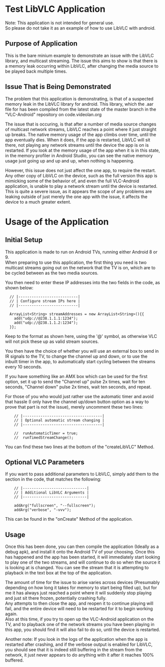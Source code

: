 # Test LibVLC Application

Note: This application is not intended for general use.  
So please do not take it as an example of how to use LibVLC with android.  

## Purpose of Application
This is the bare minium example to demonstrate an issue with the LibVLC library, and multicast streaming. The issue this aims to show is that there is a memory leak occurring within LibVLC, after changing the media source to be played back multiple times.

## Issue That is Being Demonstrated

The problem that this application is demonstrating, is that of a suspected memory leak in the LibVLC library for android. This library, which the .aar file for has been compiled from the latest state of the master branch in the "VLC-Android" repository on code.videolan.org

The issue that is occuring, is that after a number of media source changes of multicast network streams, LibVLC reaches a point where it just straight up breaks. The native memory usage of the app climbs over time, until the app eventually dies. When it does, if the app is restarted, LibVLC will sit there, not playing any network streams until the device the app is on is restarted. If you look at the memory usage of the app when it is in this state, in the memory profiler in Android Studio, you can see the native memory usage just going up and up and up, when nothing is happening.  

However, this issue does not just affect the one app, to require the restart. Any other copy of LibVLC on the device, such as the full version this app is mimicking some of the behavior of, and even the full VLC-Android application, is unable to play a network stream until the device is restarted. This is quite a severe issue, as it appears the scope of any problems are leaking outside of just merely the one app with the issue, it affects the device to a much greater extent.

# Usage of the Application

## Initial Setup

This application is made to run on Android TVs, running either Android 8 or 9.  
When preparing to use this application, the first thing you need is two multicast streams going out on the network that the TV is on, which are to be cycled between as the two media sources.

You then need to enter these IP addresses into the two fields in the code, as shown below:  
```  
  // |---------------------------|
  // | Configure stream IPs here |
  // |---------------------------|

  ArrayList<String> streamAddresses = new ArrayList<String>(){{
    add("udp://@238.1.1.1:1234");
    add("udp://@238.1.1.2:1234");
  }};
```

Keep to the format as shown here, using the '@' symbol, as otherwise VLC will not pick these up as valid stream sources.  

You then have the choice of whether you will use an external box to send in IR signals to the TV, to change the channel up and down, or to use the inbuilt timer in the app, to automatically start cycling between the streams every 10 seconds.  

If you have something like an AMX box which can be used for the first option, set it up to send the "Channel up" pulse 2x times, wait for ten seconds, "Channel down" pulse 2x times, wait ten seconds, and repeat.  

For those of you who would just rather use the automatic timer and avoid that hassle (I only have the channel up/down button option as a way to prove that part is not the issue), merely uncomment these two lines: 

```
    // |------------------------------------|
    // | Optional automatic stream changing |
    // |------------------------------------|

    //  runAutomaticTimer = true;
    //  runTimedStreamChange();
```
You can find these two lines at the bottom of the "createLibVLC" Method.

## Optional VLC Parameters

If you want to pass additional parameters to LibVLC, simply add them to the section in the code, that matches the following: 
```
    // |-----------------------------|
    // | Additional LibVLC Arguments |
    // |-----------------------------|

    addArg("fullscreen", "--fullscreen");
    addArg("verbose", "-vvv");
```

This can be found in the "onCreate" Method of the application.

## Usage

Once this has been done, you can then compile the application (Ideally as a debug apk), and install it onto the Android TV of your choosing. Once this has happened and the app has been started, it will immediately start looking to play one of the two streams, and will continue to do so when the source it is looking at is changed. You can see the stream that it is attempting to playback in the text box at the top of the application.

The amount of time for the issue to arise varies across devices (Presumably depending on how long it takes for memory to start being filled up), but for me it has always just reached a point where it will suddenly stop playing and just sit there frozen, potentially crashing fully.  
Any attempts to then close the app, and reopen it to continue playing will fail, and the entire device will need to be restarted for it to begin working again.  
Also at this time, if you try to open up the VLC-Android application on the TV, and to playback one of the network streams you have been playing in this app, you should find it will also fail to do so, until the device is restarted.

Another note: If you look in the logs of the application when the app is restarted after crashing, and if the verbose output is enabled for LibVLC, you should see that it is indeed still buffering in the stream from the network, it just never appears to do anything with it after it reaches 100% buffered.